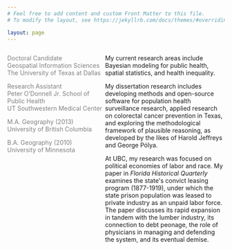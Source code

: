 ```yaml
---
# Feel free to add content and custom Front Matter to this file.
# To modify the layout, see https://jekyllrb.com/docs/themes/#overriding-theme-defaults

layout: page
---
```


  <div id="left" style="float:left; width:45%; color:Gray;">

<p>Doctoral Candidate<br/>	
Geospatial Information Sciences<br/>
The University of Texas at Dallas<br/></p>

<p>Research Assistant<br/>
Peter O’Donnell Jr. School of Public Health<br/>
UT Southwestern Medical Center<br/></p>

<p>M.A. Geography (2013)<br/>
University of British Columbia<br/></p>

B.A. Geography (2010)<br/>
University of Minnesota
              
</div>

<div id="right" style="float:right; width:55%;">
  
<p>My current research areas include Bayesian modeling for public health, spatial statistics, and health inequality. </p>

<p>My dissertation research includes developing methods and open-source software for population health surveillance research, applied research on colorectal cancer prevention in Texas, and exploring the methodological framework of plausible reasoning, as developed by the likes of Harold Jeffreys and George Po&#769;lya.

 </p>

<p> At UBC, my research was focused on political economies of labor and race. My paper in <i>Florida Historical Quarterly</i> examines the state's convict leasing program (1877-1919), under which the state prison population was leased to private industry as an unpaid labor force. The paper discusses its rapid expansion in tandem with the lumber industry, its connection to debt peonage, the role of physicians in managing and defending the system, and its eventual demise.

</p>

</div>